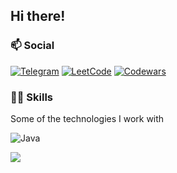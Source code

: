 ## Hi there!

### 📫  Social
[![Telegram](https://img.shields.io/badge/TELEGRAM-Hikitosik-grey?logo=telegram&style=for-the-badge)](https://t.me/Nikitosik47896)
[![LeetCode](https://img.shields.io/badge/LEETCODE-grey?logo=leetcode&style=for-the-badge)](https://leetcode.com/Kruutteri1/)
[![Codewars](https://img.shields.io/badge/Codewars-grey?style=for-the-badge&logo=codewars&logoColor=red)](https://www.codewars.com/users/Kruutteri1) 

### 👨‍💻  Skills
Some of the technologies I work with

![Java](https://img.shields.io/badge/java-grey.svg?style=for-the-badge&logo=java&logoColor=white) 


<a href = "https://leetcode.com/whiskels/">
  <img align="center" src="https://leetcode.card.workers.dev/?username=Kruutteri1&theme=nord" />
</a>
